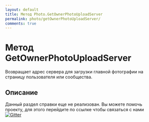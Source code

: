 ```yaml
---
layout: default
title: Метод Photo.GetOwnerPhotoUploadServer
permalink: photo/getOwnerPhotoUploadServer/
comments: true
---
```

# Метод GetOwnerPhotoUploadServer
Возвращает адрес сервера для загрузки главной фотографии на страницу пользователя или сообщества.

## Описание
Данный раздел справки еще не реализован. Вы  можете помочь проекту, для этого перейдите по ссылке чтобы связаться с нами [![Gitter](https://badges.gitter.im/Join%20Chat.svg)](https://gitter.im/vknet/vk?utm_source=badge&utm_medium=badge&utm_campaign=pr-badge)
